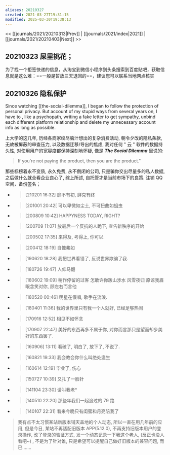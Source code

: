 ```yaml
---
aliases: 20210327
created: 2021-03-27T19:31:15
modified: 2025-03-30T19:38:13
---
```


<< [[journals/2021/20210313|Prev]] | [[journals/2021/index|2021]] | [[journals/2021/20210403|Next]] >>

## 20210323 屎里挑花；

为了找一个拒签快递的信息，从淘宝到微信小程序到头条搜索到百度贴吧，获取信息就是这么难：==一般是暂放三天退回的==，建议您可以联系当地网点核实

## 20210326 隐私保护

Since watching [[the-social-dilemma]], I began to follow the protection of personal privacy. But account of my stupid ways from several years on, I have to , like a psychopath, writing a fake letter to get sympathy, unbind each different platform relationship and delete my unnecessary account info as long as possible.

上大学的这几年, 历经各商家绞尽脑汁想出的复杂消费活动, 朝令夕改的隐私条款, 无故被屏蔽的审查压力, 以及数据迁移/导出的焦虑, 我对任何 " 云 " 软件的数据持久性, 对使用用户的宽容度都保持深刻地怀疑, 像是 **_The Social Dilemma_** 里说的:

> If you're not paying the product, then you are the product."

那些标榜着永不变质, 永久免费, 永不倒闭的公司, 只是骗你交出尽量多的私人数据, 之后做什么就全看企业良心了, 综上所述, 自托管才是当前市场下的良策.
注销 QQ 空间，备份签名；

- > [210201 16:32] 靡不有初, 鲜克有终
- > [201001 20:42[ 可以卑微如尘土, 不可扭曲如蛆虫
- > [200809 10:42] HAPPYNESS TODAY, RIGHT?
- > [200709 11:07] 放最后一个反抗的人跪下, 宣告新秩序的开始
- > [200502 17:35] 来得及, 考得上, 你可以.
- > [200412 18:19] 自愧弗如
- > [190620 18:28] 我把世界看错了, 反说世界欺骗了我.
- > [180726 19:47] 人仰马翻
- > [180602 19:09] 稍作停留的过客 怎敢许你跋山涉水 风雪夜归 原谅我眉眼含笑对你, 顾左右而言他
- > [180520 00:46] 明星在假唱, 歌手在流浪.
- > [180401 11:36] 我的世界里只有我一个人就好, 已经足够热闹
- > [170916 12:52] 相见不如怀念
- > [170907 22:47] 美好的东西再多不属于你, 对你而言那只是望而却步美好的东西罢了.
- > [160906] 13:11] 看破了, 明白了, 放下了, 不说了.
- > [160821 19:33] 我会教会你什么叫绝处逢生
- > [160614 12:19] 毕业了, 伤心
- > [150727 10:39] 又扎了一脸针
- > [141104 23:30] 请叫我老*
- > [140510 22:20] 那些年我们一起追过的 79 路
- > [140107 22:31] 看来今晚只有闺蜜和月亮陪我了

> ‍我有点不太习惯某站新版本铺天盖地的个人动态, 所以一直在用几年前的应用, 但是今日, 某站不再适配旧版本 APP(5.12.0), 不再支持旧版本用户的登录操作, 改了登录的验证方式, 发一个动态记录一下我这个老人, (反正也没人看吧~) , 不是为了针对谁, 只是希望可以提醒自己做好旧版本的兼容问题, 而已.......
